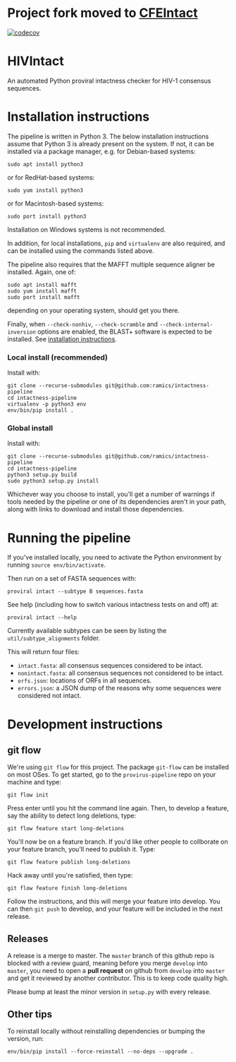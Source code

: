 
# Project fork moved to [CFEIntact](https://github.com/cfe-lab/CFEIntact)

[![codecov](https://codecov.io/gh/cfe-lab/HIVIntact/branch/master/graph/badge.svg?token=OCYKUD7QET)](https://codecov.io/gh/cfe-lab/HIVIntact)

# HIVIntact
An automated Python proviral intactness checker for HIV-1 consensus sequences.

# Installation instructions

The pipeline is written in Python 3. The below installation instructions assume that Python 3 is already present on the system. If not, it can be installed via a package manager, e.g. for Debian-based systems:

```
sudo apt install python3
```

or for RedHat-based systems:

```
sudo yum install python3
```

or for Macintosh-based systems:

```
sudo port install python3
```

Installation on Windows systems is not recommended.

In addition, for local installations, `pip` and `virtualenv` are also required, and can be installed using the commands listed above.

The pipeline also requires that the MAFFT multiple sequence aligner be installed. Again, one of:

```
sudo apt install mafft
sudo yum install mafft
sudo port install mafft
```

depending on your operating system, should get you there.

Finally, when `--check-nonhiv`, `--check-scramble` and `--check-internal-inversion` options are enabled, the BLAST+ software is expected to be installed.
See [installation instructions](https://blast.ncbi.nlm.nih.gov/doc/blast-help/downloadblastdata.html).

### Local install (recommended)

Install with:

```
git clone --recurse-submodules git@github.com:ramics/intactness-pipeline
cd intactness-pipeline
virtualenv -p python3 env
env/bin/pip install .
```

### Global install

Install with:

```
git clone --recurse-submodules git@github.com/ramics/intactness-pipeline
cd intactness-pipeline
python3 setup.py build
sudo python3 setup.py install
```

Whichever way you choose to install, you'll get a number of warnings if tools needed by the pipeline or one of its dependencies aren't in your path, along with links to download and install those dependencies. 

# Running the pipeline

If you've installed locally, you need to activate the Python environment by running `source env/bin/activate`.

Then run on a set of FASTA sequences with:

```
proviral intact --subtype B sequences.fasta
```

See help (including how to switch various intactness tests on and off) at:

```
proviral intact --help
```

Currently available subtypes can be seen by listing the `util/subtype_alignments` folder.

This will return four files:

* `intact.fasta`: all consensus sequences considered to be intact.
* `nonintact.fasta`: all consensus sequences not considered to be intact.
* `orfs.json`: locations of ORFs in all sequences.
* `errors.json`: a JSON dump of the reasons why some sequences were considered not intact.

# Development instructions

## git flow

We're using `git flow` for this project. The package `git-flow` can be installed on most OSes. To get started, go to the `provirus-pipeline` repo on your machine and type:

```
git flow init
```

Press enter until you hit the command line again. Then, to develop a feature, say the ability to detect long deletions, type:

```
git flow feature start long-deletions
```

You'll now be on a feature branch. If you'd like other people to collborate on your feature branch, you'll need to publish it.  Type:

```
git flow feature publish long-deletions
```

Hack away until you're satisfied, then type:

```
git flow feature finish long-deletions
```

Follow the instructions, and this will merge your feature into develop.  You can then `git push` to develop, and your feature will be included in the next release.

## Releases

A release is a merge to master.  The `master` branch of this github repo is blocked with a review guard, meaning before you merge `develop` into `master`, you need to open a **pull request** on github from `develop` into `master` and get it reviewed by another contributor.  This is to keep code quality high.

Please bump at least the minor version in `setup.py` with every release.

## Other tips

To reinstall locally without reinstalling dependencies or bumping the version, run:

```
env/bin/pip install --force-reinstall --no-deps --upgrade .
```


